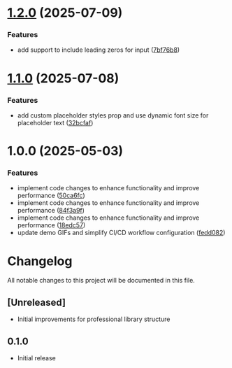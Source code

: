 # [1.2.0](https://github.com/sivantha96/react-native-animated-number-input/compare/v1.1.0...v1.2.0) (2025-07-09)


### Features

* add support to include leading zeros for input ([7bf76b8](https://github.com/sivantha96/react-native-animated-number-input/commit/7bf76b80eb4962bb6c737fe0000d0c9d2382bdca))

# [1.1.0](https://github.com/sivantha96/react-native-animated-number-input/compare/v1.0.0...v1.1.0) (2025-07-08)


### Features

* add custom placeholder styles prop and use dynamic font size for placeholder text ([32bcfaf](https://github.com/sivantha96/react-native-animated-number-input/commit/32bcfaf0d12352b071c9dd1e052842e3522d0b9e))

# 1.0.0 (2025-05-03)


### Features

* implement code changes to enhance functionality and improve performance ([50ca6fc](https://github.com/sivantha96/react-native-animated-number-input/commit/50ca6fc654e47e326d48b8900cf07ee84faa4499))
* implement code changes to enhance functionality and improve performance ([84f3a9f](https://github.com/sivantha96/react-native-animated-number-input/commit/84f3a9f5180c1b0bdf6db8ee56f5ab0d848a82b9))
* implement code changes to enhance functionality and improve performance ([18edc57](https://github.com/sivantha96/react-native-animated-number-input/commit/18edc57f279ea5a6920cabea05087915702ffe43))
* update demo GIFs and simplify CI/CD workflow configuration ([fedd082](https://github.com/sivantha96/react-native-animated-number-input/commit/fedd082b5388e59bc234d94fca8ce8cbde5dfd3c))

# Changelog

All notable changes to this project will be documented in this file.

## [Unreleased]

- Initial improvements for professional library structure

## 0.1.0

- Initial release
